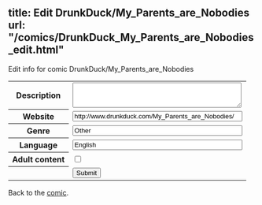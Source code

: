 title: Edit DrunkDuck/My_Parents_are_Nobodies
url: "/comics/DrunkDuck_My_Parents_are_Nobodies_edit.html"
---
Edit info for comic DrunkDuck/My_Parents_are_Nobodies

<form name="comic" action="http://gaepostmail.appspot.com/comic/" method="post">
<table class="comicinfo">
<tr>
<th>Description</th><td><textarea name="description" cols="40" rows="3"></textarea></td>
</tr>
<tr>
<th>Website</th><td><input type="text" name="url" value="http://www.drunkduck.com/My_Parents_are_Nobodies/" size="40"/></td>
</tr>
<tr>
<th>Genre</th><td><input type="text" name="genre" value="Other" size="40"/></td>
</tr>
<tr>
<th>Language</th><td><input type="text" name="language" value="English" size="40"/></td>
</tr>
<tr>
<th>Adult content</th><td><input type="checkbox" name="adult" value="adult" /></td>
</tr>
<tr>
<th></th><td>
<input type="hidden" name="comic" value="DrunkDuck_My_Parents_are_Nobodies" />
<input type="submit" name="submit" value="Submit" />
</td>
</tr>
</table>
</form>

Back to the [comic](DrunkDuck_My_Parents_are_Nobodies.html).
